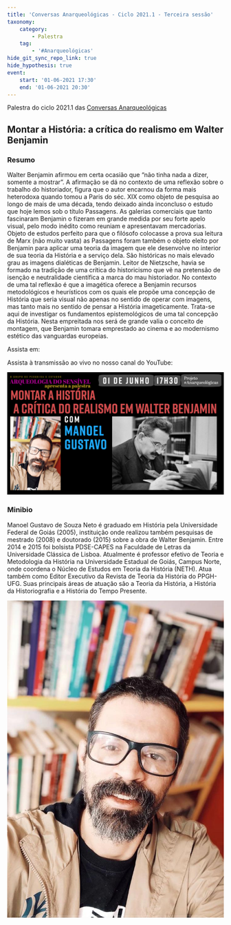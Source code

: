 ```yaml
---
title: 'Conversas Anarqueológicas - Ciclo 2021.1 - Terceira sessão'
taxonomy:
    category:
        - Palestra
    tag:
        - '#Anarqueológicas'
hide_git_sync_repo_link: true
hide_hypothesis: true
event:
    start: '01-06-2021 17:30'
    end: '01-06-2021 20:30'
---
```


Palestra do ciclo 2021.1 das [Conversas Anarqueológicas](http://arqueologiadosensivel.ufba.br/projetos/extensao/anarqueologicas)

## Montar a História: a crítica do realismo em Walter Benjamin

### Resumo

Walter Benjamin afirmou em certa ocasião que “não tinha nada a dizer, somente a mostrar”. A afirmação se dá no contexto de uma reflexão sobre o trabalho do historiador, figura que o autor encarnou da forma mais heterodoxa quando tomou a Paris do séc. XIX como objeto de pesquisa ao longo de mais de uma década, tendo deixado ainda inconcluso o estudo que hoje lemos sob o título Passagens. As galerias comerciais que tanto fascinaram Benjamin o fizeram em grande medida por seu forte apelo visual, pelo modo inédito como reuniam e apresentavam mercadorias. Objeto de estudos perfeito para que o filósofo colocasse a prova sua leitura de Marx (não muito vasta) as Passagens foram também o objeto eleito por Benjamin para aplicar uma teoria da imagem que ele desenvolve no interior de sua teoria da História e a serviço dela. São históricas no mais elevado grau as imagens dialéticas de Benjamin. Leitor de Nietzsche, havia se formado na tradição de uma crítica do historicismo que vê na pretensão de isenção e neutralidade científica a marca do mau historiador. No contexto de uma tal reflexão é que a imagética oferece a Benjamin recursos metodológicos e heurísticos com os quais ele propõe uma concepção de História que seria visual não apenas no sentido de operar com imagens, mas tanto mais no sentido de pensar a História imageticamente. Trata-se aqui de investigar os fundamentos epistemológicos de uma tal concepção da História. Nesta empreitada nos será de grande valia o conceito de montagem, que Benjamin tomara emprestado ao cinema e ao modernismo estético das vanguardas europeias.

Assista em:

Assista à transmissão ao vivo no nosso canal do YouTube:

[![Imagem destacada do vídeo da transmissão ao vivo no YouTube](YouTubeManoelGustavo.jpg "Imagem destacada do vídeo da transmissão ao vivo no YouTube")](https://www.youtube.com/watch?v=_iUi6DDcjzA)

### Minibio

Manoel Gustavo de Souza Neto é graduado em História pela Universidade Federal de Goiás (2005), instituição onde realizou também pesquisas de mestrado (2008) e doutorado (2015) sobre a obra de Walter Benjamin. Entre 2014 e 2015 foi bolsista PDSE-CAPES na Faculdade de Letras da Universidade Clássica de Lisboa. Atualmente é professor efetivo de Teoria e Metodologia da História na Universidade Estadual de Goiás, Campus Norte, onde coordena o Núcleo de Estudos em Teoria da História (NETH). Atua também como Editor Executivo da Revista de Teoria da História do PPGH-UFG. Suas principais áreas de atuação são a Teoria da História, a História da Historiografia e a História do Tempo Presente.

![Fotografia de Manoel Gustavo](manoelgustavo.jpeg "Fotografia de Manoel Gustavo")